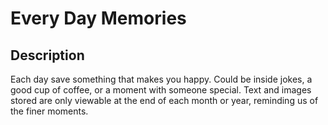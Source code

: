 # Every Day Memories

## Description

Each day save something that makes you happy. Could be inside jokes, a good cup of coffee, or a moment with someone special. Text and images stored are only viewable at the end of each month or year, reminding us of the finer moments.
